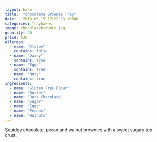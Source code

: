```yaml
---
layout: bake
title:  "Chocolate Brownie Tray"
date:   2016-05-15 17:22:23 +0000
categories: Traybakes
image: chocolatebrownie.jpg
quantity: 20
price: €30
allergen:
  - name: "Gluten"
    contains: false
  - name: "Dairy"
    contains: true
  - name: "Eggs"
    contains: true
  - name: "Nuts"
    contains: true
ingredients:
  - name: "Gluten Free Flour"
  - name: "Butter"
  - name: "Dark Chocolate"
  - name: "Sugar"
  - name: "Eggs"
  - name: "Pecans"
  - name: "Walnuts"
---
```

Squidgy chocolate, pecan and walnut brownies with a sweet sugary top crust.
